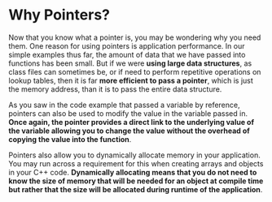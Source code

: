 # Why Pointers?
Now that you know what a pointer is, you may be wondering why you need them.
One reason for using pointers is application performance.  In our simple examples thus far, 
the amount of data that we have passed into functions has been small.  But if we were
**using large data structures**, as class files can sometimes be, or if need to perform repetitive
operations on lookup tables, then it is far **more efficient to pass a pointer**, which is just 
the memory address, than it is to pass the entire data structure.

As you saw in the code example that passed a variable by reference, pointers can also be used to
modify the value in the variable passed in. **Once again, the pointer provides a direct link to the underlying
value of the variable allowing you to change the value without the overhead of copying 
the value into the function**.

Pointers also allow you to dynamically allocate memory in your application.  You may run across
a requirement for this when creating arrays and objects in your C++ code.  **Dynamically allocating
means that you do not need to know the size of memory that will be needed for an object at compile time
but rather that the size will be allocated during runtime of the application**. 

